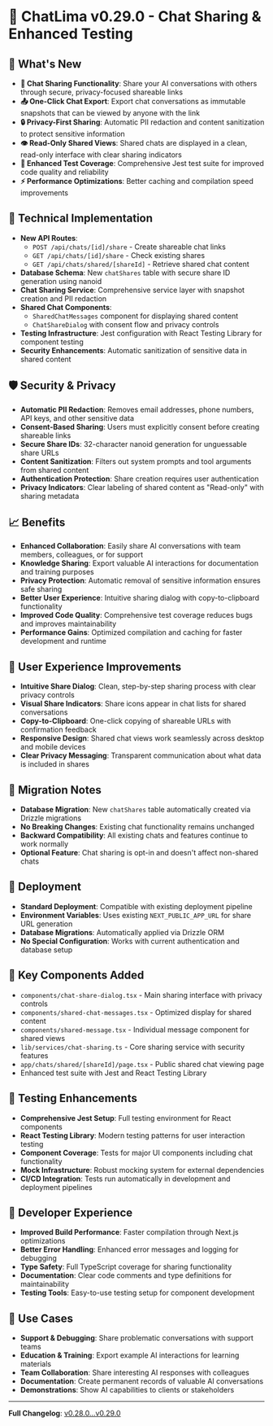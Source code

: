 # 🚀 ChatLima v0.29.0 - Chat Sharing & Enhanced Testing

## 🎯 What's New
- **🔗 Chat Sharing Functionality**: Share your AI conversations with others through secure, privacy-focused shareable links
- **📤 One-Click Chat Export**: Export chat conversations as immutable snapshots that can be viewed by anyone with the link
- **🔒 Privacy-First Sharing**: Automatic PII redaction and content sanitization to protect sensitive information
- **👁️ Read-Only Shared Views**: Shared chats are displayed in a clean, read-only interface with clear sharing indicators
- **🧪 Enhanced Test Coverage**: Comprehensive Jest test suite for improved code quality and reliability
- **⚡ Performance Optimizations**: Better caching and compilation speed improvements

## 🔧 Technical Implementation
- **New API Routes**: 
  - `POST /api/chats/[id]/share` - Create shareable chat links
  - `GET /api/chats/[id]/share` - Check existing shares
  - `GET /api/chats/shared/[shareId]` - Retrieve shared chat content
- **Database Schema**: New `chatShares` table with secure share ID generation using nanoid
- **Chat Sharing Service**: Comprehensive service layer with snapshot creation and PII redaction
- **Shared Chat Components**: 
  - `SharedChatMessages` component for displaying shared content
  - `ChatShareDialog` with consent flow and privacy controls
- **Testing Infrastructure**: Jest configuration with React Testing Library for component testing
- **Security Enhancements**: Automatic sanitization of sensitive data in shared content

## 🛡️ Security & Privacy
- **Automatic PII Redaction**: Removes email addresses, phone numbers, API keys, and other sensitive data
- **Consent-Based Sharing**: Users must explicitly consent before creating shareable links
- **Secure Share IDs**: 32-character nanoid generation for unguessable share URLs
- **Content Sanitization**: Filters out system prompts and tool arguments from shared content
- **Authentication Protection**: Share creation requires user authentication
- **Privacy Indicators**: Clear labeling of shared content as "Read-only" with sharing metadata

## 📈 Benefits
- **Enhanced Collaboration**: Easily share AI conversations with team members, colleagues, or for support
- **Knowledge Sharing**: Export valuable AI interactions for documentation and training purposes
- **Privacy Protection**: Automatic removal of sensitive information ensures safe sharing
- **Better User Experience**: Intuitive sharing dialog with copy-to-clipboard functionality
- **Improved Code Quality**: Comprehensive test coverage reduces bugs and improves maintainability
- **Performance Gains**: Optimized compilation and caching for faster development and runtime

## 🎨 User Experience Improvements
- **Intuitive Share Dialog**: Clean, step-by-step sharing process with clear privacy controls
- **Visual Share Indicators**: Share icons appear in chat lists for shared conversations
- **Copy-to-Clipboard**: One-click copying of shareable URLs with confirmation feedback
- **Responsive Design**: Shared chat views work seamlessly across desktop and mobile devices
- **Clear Privacy Messaging**: Transparent communication about what data is included in shares

## 🔄 Migration Notes
- **Database Migration**: New `chatShares` table automatically created via Drizzle migrations
- **No Breaking Changes**: Existing chat functionality remains unchanged
- **Backward Compatibility**: All existing chats and features continue to work normally
- **Optional Feature**: Chat sharing is opt-in and doesn't affect non-shared chats

## 🚀 Deployment
- **Standard Deployment**: Compatible with existing deployment pipeline
- **Environment Variables**: Uses existing `NEXT_PUBLIC_APP_URL` for share URL generation
- **Database Migrations**: Automatically applied via Drizzle ORM
- **No Special Configuration**: Works with current authentication and database setup

## 🧩 Key Components Added
- `components/chat-share-dialog.tsx` - Main sharing interface with privacy controls
- `components/shared-chat-messages.tsx` - Optimized display for shared content
- `components/shared-message.tsx` - Individual message component for shared views
- `lib/services/chat-sharing.ts` - Core sharing service with security features
- `app/chats/shared/[shareId]/page.tsx` - Public shared chat viewing page
- Enhanced test suite with Jest and React Testing Library

## 🧪 Testing Enhancements
- **Comprehensive Jest Setup**: Full testing environment for React components
- **React Testing Library**: Modern testing patterns for user interaction testing
- **Component Coverage**: Tests for major UI components including chat functionality
- **Mock Infrastructure**: Robust mocking system for external dependencies
- **CI/CD Integration**: Tests run automatically in development and deployment pipelines

## 🎉 Developer Experience
- **Improved Build Performance**: Faster compilation through Next.js optimizations
- **Better Error Handling**: Enhanced error messages and logging for debugging
- **Type Safety**: Full TypeScript coverage for sharing functionality
- **Documentation**: Clear code comments and type definitions for maintainability
- **Testing Tools**: Easy-to-use testing setup for component development

## 🌟 Use Cases
- **Support & Debugging**: Share problematic conversations with support teams
- **Education & Training**: Export example AI interactions for learning materials
- **Team Collaboration**: Share interesting AI responses with colleagues
- **Documentation**: Create permanent records of valuable AI conversations
- **Demonstrations**: Show AI capabilities to clients or stakeholders

---

**Full Changelog**: [v0.28.0...v0.29.0](https://github.com/brooksy4503/chatlima/compare/v0.28.0...v0.29.0)